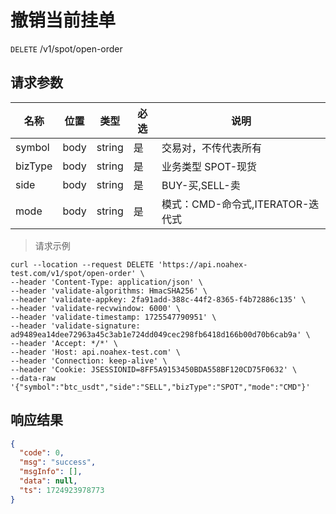 # 撤销当前挂单

`DELETE` /v1/spot/open-order

## 请求参数

| 名称      | 位置   | 类型     | 必选 | 说明                      |
|---------|------|--------|----|-------------------------|
| symbol  | body | string | 是  | 交易对，不传代表所有	             |
| bizType | body | string | 是  | 业务类型 SPOT-现货	 |
| side    | body | string | 是  | BUY-买,SELL-卖	           |
| mode    | body | string | 是  | 模式：CMD-命令式,ITERATOR-迭代式 |

> 请求示例

```shell
curl --location --request DELETE 'https://api.noahex-test.com/v1/spot/open-order' \
--header 'Content-Type: application/json' \
--header 'validate-algorithms: HmacSHA256' \
--header 'validate-appkey: 2fa91add-388c-44f2-8365-f4b72886c135' \
--header 'validate-recvwindow: 6000' \
--header 'validate-timestamp: 1725547790951' \
--header 'validate-signature: ad9489ea14dee72963a45c3ab1e724dd049cec298fb6418d166b00d70b6cab9a' \
--header 'Accept: */*' \
--header 'Host: api.noahex-test.com' \
--header 'Connection: keep-alive' \
--header 'Cookie: JSESSIONID=8FF5A9153450BDA558BF120CD75F0632' \
--data-raw '{"symbol":"btc_usdt","side":"SELL","bizType":"SPOT","mode":"CMD"}'
```

## 响应结果

```json
{
  "code": 0,
  "msg": "success",
  "msgInfo": [],
  "data": null,
  "ts": 1724923978773
}
```

